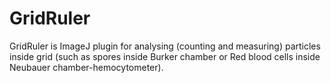 # GridRuler
GridRuler is ImageJ plugin for analysing (counting and measuring) particles inside grid (such as spores inside Burker chamber or Red blood cells inside Neubauer chamber-hemocytometer).
